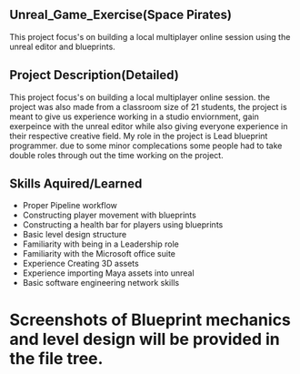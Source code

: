 ## Unreal_Game_Exercise(Space Pirates)
This project focus's on building a local multiplayer online session using the unreal editor and blueprints.


## Project Description(Detailed)
This project focus's on building a local multiplayer online session. the project was also made from a classroom size of 21 students, the project is meant to give us experience working in a studio enviornment, gain exerpeince with the unreal editor while also giving everyone experience in their respective creative field. My role in the project is Lead blueprint programmer. due to some minor complecations some people had to take double roles through out the time working on the project.

## Skills Aquired/Learned
- Proper Pipeline workflow
- Constructing player movement with blueprints
- Constructing a health bar for players using blueprints
- Basic level design structure
- Familiarity with being in a Leadership role
- Familiarity with the Microsoft office suite
- Experience Creating 3D assets
- Experience importing Maya assets into unreal
- Basic software engineering network skills

# Screenshots of Blueprint mechanics and level design will be provided in the file tree.



